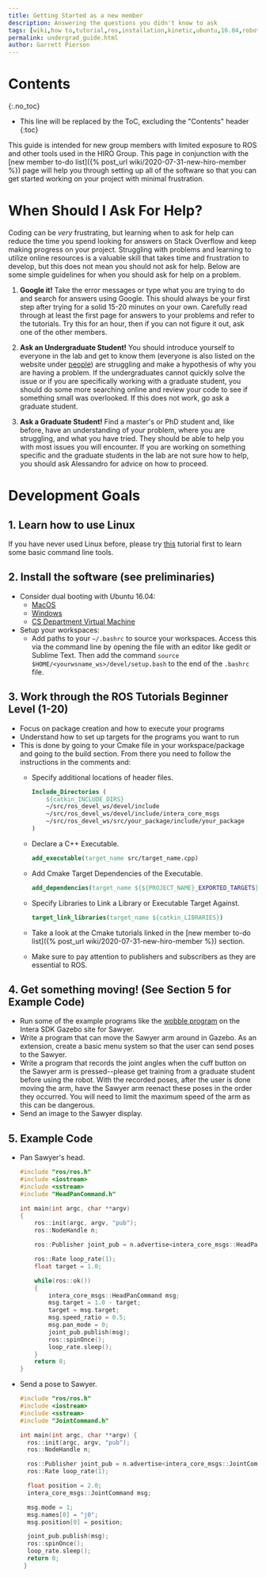 ```yaml
---
title: Getting Started as a new member
description: Answering the questions you didn't know to ask
tags: [wiki,how to,tutorial,ros,installation,kinetic,ubuntu,16.04,robotics,Sawyer,simulator]
permalink: undergrad_guide.html
author: Garrett Pierson
---
```


# Contents
{:.no_toc}

* This line will be replaced by the ToC, excluding the "Contents" header
{:toc}

This guide is intended for new group members with limited exposure to
ROS and other tools used in the HIRO Group. This page in conjunction with the
[new member to-do list]({% post_url wiki/2020-07-31-new-hiro-member %}) page will help you through setting up all of the software so that you can get started working on your project with minimal frustration.

# When Should I Ask For Help?

Coding can be *very* frustrating, but learning when to ask for help can reduce
the time you spend looking for answers on Stack Overflow and keep making
progress on your project. Struggling with problems and learning to utilize
online resources is a valuable skill that takes time and frustration to develop,
but this does not mean you should not ask for help. Below are some simple
guidelines for when you should ask for help on a problem.

  1. **Google it!**
  Take the error messages or type what you are trying to do and search for answers
  using Google. This should always be your first step after trying for a solid
  15-20 minutes on your own. Carefully read through at least the first page for
  answers to your problems and refer to the tutorials. Try this for an hour, then
  if you can not figure it out, ask one of the other members.

  2. **Ask an Undergraduate Student!**
  You should introduce yourself to everyone in the lab and get to know them
  (everyone is also listed on the website under [people](https://hiro-group.ronc.one/people.html)) are struggling and make a
  hypothesis of why you are having a problem. If the undergraduates cannot
  quickly solve the issue or if you are specifically working with a graduate student,
  you should do some more searching online and review your code to see if something
  small was overlooked. If this does not work, go ask a graduate student.

  3. **Ask a Graduate Student!**
  Find a master's or PhD student and, like before, have an understanding
  of your problem, where you are struggling, and what you have tried. They should
  be able to help you with most issues you will encounter. If you are working on
  something specific and the graduate students in the lab are not sure how to
  help, you should ask Alessandro for advice on how to proceed.

# Development Goals

## 1. Learn how to use Linux

If you have never used Linux before, please try
[this](http://www.ee.surrey.ac.uk/Teaching/Unix/http://www.ee.surrey.ac.uk/Teaching/Unix/)
tutorial first to learn some basic command line tools.

## 2. Install the software (see preliminaries)

  * Consider dual booting with Ubuntu 16.04:
    * [MacOS](https://www.lifewire.com/dual-boot-linux-and-mac-os-4125733)
    * [Windows](https://www.tecmint.com/install-ubuntu-alongside-with-windows-dual-boot/)
    * [CS Department Virtual Machine](https://foundation.cs.colorado.edu/vm/)
  * Setup your workspaces:
    * Add paths to your `~/.bashrc` to source your workspaces. Access this via the
      command line by opening the file with an editor like gedit or Sublime Text.
      Then add the command `source $HOME/<yourwsname_ws>/devel/setup.bash` to the
      end of the `.bashrc` file.

## 3. Work through the ROS Tutorials Beginner Level (1-20)

  * Focus on package creation and how to execute your programs
  * Understand how to set up targets for the programs you want to run
  * This is done by going to your Cmake file in your workspace/package and going
   to the build section. From there you need to follow the instructions in the
   comments and:
    * Specify additional locations of header files.
      ~~~cmake
      Include_Directories (
          ${catkin_INCLUDE_DIRS}
          ~/src/ros_devel_ws/devel/include
          ~/src/ros_devel_ws/devel/include/intera_core_msgs
          ~/src/ros_devel_ws/src/your_package/include/your_package
      )
      ~~~
    * Declare a C++ Executable.
      ~~~cmake
      add_executable(target_name src/target_name.cpp)
      ~~~
    * Add Cmake Target Dependencies of the Executable.
      ~~~cmake
      add_dependencies(target_name ${${PROJECT_NAME}_EXPORTED_TARGETS} ${catkin_EXPORTED_TARGETS})
      ~~~
    * Specify Libraries to Link a Library or Executable Target Against.
      ~~~cmake
      target_link_libraries(target_name ${catkin_LIBRARIES})
      ~~~

    * Take a look at the Cmake tutorials linked in the [new member to-do list]({% post_url wiki/2020-07-31-new-hiro-member %}) section.
    * Make sure to pay attention to publishers and subscribers as they are essential to ROS.

## 4. Get something moving! (See Section 5 for Example Code)

  * Run some of the example programs like the [wobble program](http://sdk.rethinkrobotics.com/intera/Head_Movement_Example) on the Intera SDK Gazebo site for Sawyer.
  * Write a program that can move the Sawyer arm around in Gazebo. As an extension, create a basic menu system so that the user can send poses to the Sawyer.
  * Write a program that records the joint angles when the cuff button on the Sawyer arm is pressed--please get training from a graduate student before using the robot.
  With the recorded poses, after the user is done moving the arm, have the Sawyer arm reenact these poses in the order they occurred. You will need to limit the maximum speed of the arm as this can be dangerous.
  * Send an image to the Sawyer display.

## 5. Example Code

  * Pan Sawyer's head.

      ~~~c
      #include "ros/ros.h"
      #include <iostream>
      #include <sstream>
      #include "HeadPanCommand.h"

      int main(int argc, char **argv)
      {
          ros::init(argc, argv, "pub");
          ros::NodeHandle n;

          ros::Publisher joint_pub = n.advertise<intera_core_msgs::HeadPanCommand>("/robot/head/command_head_pan", 100);

          ros::Rate loop_rate(1);
          float target = 1.0;

          while(ros::ok())
          {
              intera_core_msgs::HeadPanCommand msg;
              msg.target = 1.0 - target;
              target = msg.target;
              msg.speed_ratio = 0.5;
              msg.pan_mode = 0;
              joint_pub.publish(msg);
              ros::spinOnce();
              loop_rate.sleep();
          }
          return 0;
      }
      ~~~
  * Send a pose to Sawyer.
      ~~~c
      #include "ros/ros.h"
      #include <iostream>
      #include <sstream>
      #include "JointCommand.h"

      int main(int argc, char **argv) {
        ros::init(argc, argv, "pub");
        ros::NodeHandle n;

        ros::Publisher joint_pub = n.advertise<intera_core_msgs::JointCommand>("/robot/right_joint_position_controller/joints/right_j0_controller/command",100);
        ros::Rate loop_rate(1);

        float position = 2.0;
        intera_core_msgs::JointCommand msg;

        msg.mode = 1;
        msg.names[0] = "j0";
        msg.position[0] = position;

        joint_pub.publish(msg);
        ros::spinOnce();
        loop_rate.sleep();
        return 0;
       }
      ~~~
